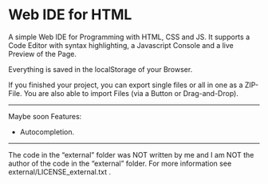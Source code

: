# Web IDE for HTML
A simple Web IDE for Programming with HTML, CSS and JS. It supports a Code Editor with syntax highlighting, a Javascript Console and a live Preview of the Page.

Everything is saved in the localStorage of your Browser.

If you finished your project, you can export single files or all in one as a ZIP-File. You are also able to import Files (via a Button or Drag-and-Drop).

---------------

Maybe soon Features:
- Autocompletion.

---------------

The code in the “external” folder was NOT written by me and I am NOT the author of the code in the “external” folder. For more information see external/LICENSE_external.txt .
